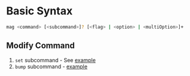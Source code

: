 # Basic Syntax

```bash
mag <command> [<subcommand>]? [<flag> | <option> | <multiOption>]+
```

## Modify Command

1. `set` subcommand - See <a href="SET_COMMAND.md" target = "_blank">example</a>
2. `bump` subcommand - <a href="BUMP_COMMAND.md" target = "_blank">example</a>
